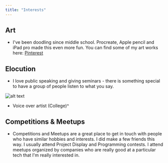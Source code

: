 ```yaml
---
title: "Interests"
---
```


## Art
- I've been doodling since middle school. Procreate, Apple pencil and iPad pro made this even more fun. You can find some of my art works here: [Pinterest](https://in.pinterest.com/ksyamsundar21/my-art/)

## Elocution
- I love public speaking and giving seminars - there is something special to have a group of
people listen to what you say.

![alt text](../../assets/speak_record.jpeg)
- Voice over artist (College)^


## Competitions & Meetups
- Competitions and Meetups are a great place to get in touch with people who have similar hobbies and interests.
I did make a few friends this way. I usually attend Project Display and Programming contests. I attend meetups
organized by companies who are really good at a particular tech that I'm really interested in.
